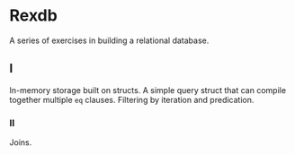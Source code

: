 # Rexdb

A series of exercises in building a relational database.

## I

In-memory storage built on structs.
A simple query struct that can compile together multiple `eq` clauses.
Filtering by iteration and predication.

### II

Joins.
